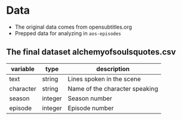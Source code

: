 # Data
- The original data comes from opensubtitles.org
- Prepped data for analyzing in `aos-episodes`

## The final dataset alchemyofsoulsquotes.csv

| variable  | type    | description                    |
|-----------|---------|--------------------------------|
| text      | string  | Lines spoken in the scene      |
| character | string  | Name of the character speaking |
| season    | integer | Season number                  |
| episode   | integer | Episode number                 |

